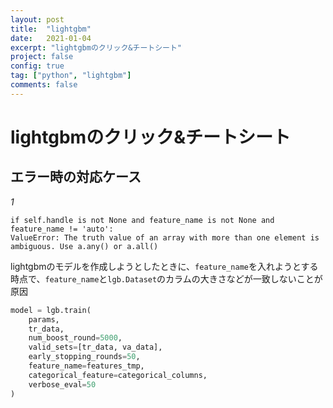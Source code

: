 ```yaml
---
layout: post
title:  "lightgbm"
date:   2021-01-04
excerpt: "lightgbmのクリック&チートシート"
project: false
config: true
tag: ["python", "lightgbm"]
comments: false
---
```



# lightgbmのクリック&チートシート

## エラー時の対応ケース

*1*

```console
if self.handle is not None and feature_name is not None and feature_name != 'auto':
ValueError: The truth value of an array with more than one element is ambiguous. Use a.any() or a.all()
```

lightgbmのモデルを作成しようとしたときに、`feature_name`を入れようとする時点で、`feature_name`と`lgb.Dataset`のカラムの大きさなどが一致しないことが原因  

```python
model = lgb.train(
	params, 
	tr_data,
	num_boost_round=5000,
	valid_sets=[tr_data, va_data],
	early_stopping_rounds=50,
	feature_name=features_tmp,
	categorical_feature=categorical_columns,
	verbose_eval=50
)
```
